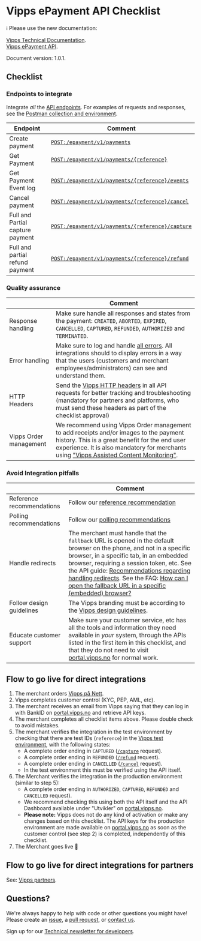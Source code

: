 <!-- START_METADATA
---
title: Checklist
sidebar_position: 10
---
END_METADATA -->

# Vipps ePayment API Checklist

<!-- START_COMMENT -->

ℹ️ Please use the new documentation:

[Vipps Technical Documentation](https://vippsas.github.io/vipps-developer-docs/).  
[Vipps ePayment API](https://vippsas.github.io/vipps-developer-docs/docs/APIs/epayment-api).

<!-- END_COMMENT -->

Document version: 1.0.1.

## Checklist  

### Endpoints to integrate

Integrate _all_ the [API endpoints](https://vippsas.github.io/vipps-developer-docs/api/epayment). For examples of requests and responses, see the [Postman collection and environment]().

| Endpoint | Comment |
|-----|-----------|
|     Create payment| [`POST:/epayment/v1/payments`](https://vippsas.github.io/vipps-developer-docs/api/epayment#tag/CreatePayments/operation/createPayment) |
|     Get Payment| [`POST:/epayment/v1/payments/{reference}`](https://vippsas.github.io/vipps-developer-docs/api/epayment#tag/QueryPayments/operation/getPayment)|
|     Get Payment Event log| [`POST:/epayment/v1/payments/{reference}/events`](https://vippsas.github.io/vipps-developer-docs/api/epayment#tag/QueryPayments/operation/getPaymentEventLog)|
|     Cancel payment| [`POST:/epayment/v1/payments/{reference}/cancel`](https://vippsas.github.io/vipps-developer-docs/api/epayment#tag/AdjustPayments/operation/cancelPayment)|
|     Full and Partial capture payment| [`POST:/epayment/v1/payments/{reference}/capture`](https://vippsas.github.io/vipps-developer-docs/api/epayment#tag/AdjustPayments/operation/capturePayment)|
|     Full and partial refund payment| [`POST:/epayment/v1/payments/{reference}/refund`](https://vippsas.github.io/vipps-developer-docs/api/epayment#tag/AdjustPayments/operation/refundPayment)|

### Quality assurance

|  | Comment |
|-----|-----------|
|     Response handling| Make sure handle all responses and states from the payment: `CREATED`, `ABORTED`, `EXPIRED`, `CANCELLED`, `CAPTURED`, `REFUNDED`, `AUTHORIZED` and `TERMINATED`.|
|     Error handling| Make sure to log and handle [all errors](vipps-ecom-api.md#errors). All integrations should to display errors in a way that the users (customers and merchant employees/administrators) can see and understand them.|
|     HTTP Headers| Send the [Vipps HTTP headers](https://vippsas.github.io/vipps-developer-docs/docs/vipps-developers/common-topics/http-headers) in all API requests for better tracking and troubleshooting (mandatory for partners and platforms, who must send these headers as part of the checklist approval)|
|     Vipps Order management| We recommend using Vipps Order management to add receipts and/or images to the payment history. This is a great benefit for the end user experience. It is also mandatory for merchants using ["Vipps Assisted Content Monitoring"](https://vippsas.github.io/vipps-developer-docs/docs/APIs/order-management-api/vipps-order-management-api#vipps-assisted-content-monitoring). |

### Avoid Integration pitfalls

|  | Comment |
|-----|-----------|
|     Reference recommendations| Follow our [reference recommendation](https://vippsas.github.io/vipps-developer-docs/docs/vipps-developers/common-topics/orderid)|
|     Polling recommendations| Follow our [polling recommendations](vipps-ecom-api.md#polling-guidelines)|
|     Handle redirects| The merchant must handle that the `fallback` URL is opened in the default browser on the phone, and not in a specific browser, in a specific tab, in an embedded browser, requiring a session token, etc. See the API guide: [Recommendations regarding handling redirects](vipps-ecom-api.md#recommendations-regarding-handling-redirects). See the FAQ: [How can I open the fallback URL in a specific (embedded) browser?](https://vippsas.github.io/vipps-developer-docs/docs/vipps-developers/faqs/common-problems-faq#how-can-i-open-the-fallback-url-in-a-specific-embedded-browser)|
|     Follow design guidelines| The Vipps branding must be according to the [Vipps design guidelines](https://github.com/vippsas/vipps-design-guidelines).|
|     Educate customer support| Make sure your customer service, etc has all the tools and information they need available in _your_ system, through the APIs listed in the first item in this checklist, and that they do not need to visit [portal.vipps.no](https://portal.vipps.no) for normal work.|



## Flow to go live for direct integrations

1. The merchant orders
   [Vipps på Nett](https://www.vipps.no/produkter-og-tjenester/bedrift/ta-betalt-paa-nett/ta-betalt-paa-nett/).
2. Vipps completes customer control (KYC, PEP, AML, etc).
3. The merchant receives an email from Vipps saying that they can log in with
   BankID on
   [portal.vipps.no](https://portal.vipps.no)
   and retrieve API keys.
4. The merchant completes all checklist items above.
   Please double check to avoid mistakes.
5. The merchant verifies the integration in the test environment by checking that
   there are test IDs (`reference`) in the
   [Vipps test environment](https://vippsas.github.io/vipps-developer-docs/docs/vipps-developers/test-environment),
   with the following states:
   - A complete order ending in `CAPTURED`
     ([`/capture`](https://vippsas.github.io/vipps-developer-docs/api/epayment#tag/AdjustPayments/operation/capturePayment)
     request).
    - A complete order ending in `REFUNDED`
      ([`/refund`](https://vippsas.github.io/vipps-developer-docs/api/epayment#tag/AdjustPayments/operation/refundPayment)
      request).
    - A complete order ending in `CANCELLED`
      ([`/cancel`](https://vippsas.github.io/vipps-developer-docs/api/epayment#tag/AdjustPayments/operation/cancelPayment)
      request).
    - In the test environment this must be verified using the API itself.
6. The Merchant verifies the integration in the production environment (similar to step 5):
    - A complete order ending in `AUTHORIZED`, `CAPTURED`, `REFUNDED` and `CANCELLED`
      request).
    - We recommend checking this using both the API itself and the API Dashboard available under "Utvikler" on
      [portal.vipps.no](https://portal.vipps.no).  
    - **Please note:** Vipps does not do any kind of activation or make any changes based on this checklist.
      The API keys for the production environment are made available on
      [portal.vipps.no](https://portal.vipps.no)
      as soon as the customer control (see step 2) is completed, independently of this checklist.
7. The Merchant goes live 🎉

## Flow to go live for direct integrations for partners

See: [Vipps partners](https://vippsas.github.io/vipps-developer-docs/docs/vipps-partner/).

## Questions?

We're always happy to help with code or other questions you might have!
Please create an [issue](https://github.com/vippsas/vipps-epayment-api/issues),
a [pull request](https://github.com/vippsas/vipps-epayment-api/pulls),
or [contact us](https://vippsas.github.io/vipps-developer-docs/docs/vipps-developers/contact).

Sign up for our [Technical newsletter for developers](https://vippsas.github.io/vipps-developer-docs/docs/vipps-developers/newsletters).
